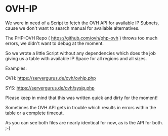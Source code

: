 # OVH-IP

We were in need of a Script to fetch the OVH API for available IP Subnets, cause we don't want to search manual for available alternatives. 

The PHP-OVH Repo ( https://github.com/ovh/php-ovh ) throws too much errors, we didn't want to debug at the moment. 

So we wrote a little Script without any dependencies which does the job giving us a table with available IP Space for all regions and all sizes. 

Examples: 

OVH:  https://servergurus.de/ovh/ovhip.php

SYS:  https://servergurus.de/ovh/sysip.php

Please keep in mind that this was written quick and dirty for the moment! 

Sometimes the OVH API gets in trouble which results in errors within the table or a complete timeout. 

As you can see both files are nearly identical for now, as is the API for both. ;-) 



